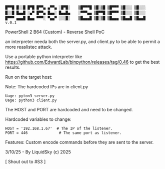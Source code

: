 ```

█▀▀█ █░░█ █▀█ █▀▀▄ ▄▀▀▄ ░█▀█░ 　 ▒█▀▀▀█ ▒█░▒█ ▒█▀▀▀ ▒█░░░ ▒█░░░ 
█░░█ █▄▄█ ░▄▀ █▀▀▄ █▄▄░ █▄▄█▄ 　 ░▀▀▀▄▄ ▒█▀▀█ ▒█▀▀▀ ▒█░░░ ▒█░░░ 
█▀▀▀ ▄▄▄█ █▄▄ ▀▀▀░ ▀▄▄▀ ░░░█░ 　 ▒█▄▄▄█ ▒█░▒█ ▒█▄▄▄ ▒█▄▄█ ▒█▄▄█    v.0.1
```

PowerShell 2 B64 (Custom) - Reverse Shell PoC

an interpreter needa both the server.py, and client.py to be able to permit a more reaslistec attack. 

Use a portable python interpreter like https://github.com/EdwardLab/binpython/releases/tag/0.46 to get the best results.

Run on the target host:

Note: The hardcoded IPs are in client.py
```
Uage: pyton3 server.py
Uage: python3 client.py
```

The HOST and PORT are hardcoded and need to be changed.

Hardcoded variables to change:
```
HOST = '192.168.1.67'  # The IP of the listener.
PORT = 446              # The same port as listener.
```

Features: Custom encode commands before they are sent to the server.

3/10/25 - By LiquidSky (c) 2025

[ Shout out to #S3 ]
